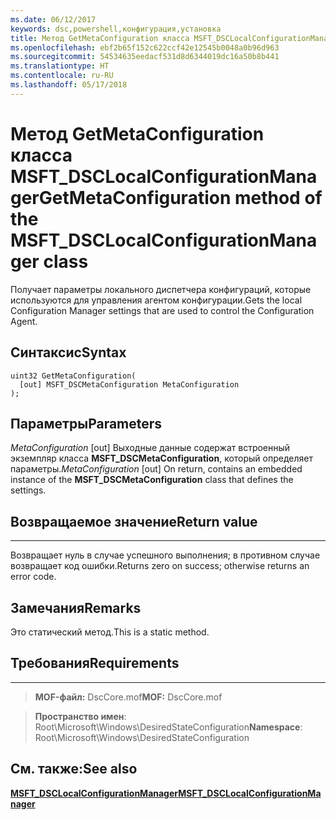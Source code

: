 ```yaml
---
ms.date: 06/12/2017
keywords: dsc,powershell,конфигурация,установка
title: Метод GetMetaConfiguration класса MSFT_DSCLocalConfigurationManager
ms.openlocfilehash: ebf2b65f152c622ccf42e12545b0048a0b96d963
ms.sourcegitcommit: 54534635eedacf531d8d6344019dc16a50b8b441
ms.translationtype: HT
ms.contentlocale: ru-RU
ms.lasthandoff: 05/17/2018
---
```

# <a name="getmetaconfiguration-method-of-the-msftdsclocalconfigurationmanager-class"></a><span data-ttu-id="2a8f7-103">Метод GetMetaConfiguration класса MSFT_DSCLocalConfigurationManager</span><span class="sxs-lookup"><span data-stu-id="2a8f7-103">GetMetaConfiguration method of the MSFT_DSCLocalConfigurationManager class</span></span>

<span data-ttu-id="2a8f7-104">Получает параметры локального диспетчера конфигураций, которые используются для управления агентом конфигурации.</span><span class="sxs-lookup"><span data-stu-id="2a8f7-104">Gets the local Configuration Manager settings that are used to control the Configuration Agent.</span></span>

<a name="syntax"></a><span data-ttu-id="2a8f7-105">Синтаксис</span><span class="sxs-lookup"><span data-stu-id="2a8f7-105">Syntax</span></span>
------

```mof
uint32 GetMetaConfiguration(
  [out] MSFT_DSCMetaConfiguration MetaConfiguration
);
```

<a name="parameters"></a><span data-ttu-id="2a8f7-106">Параметры</span><span class="sxs-lookup"><span data-stu-id="2a8f7-106">Parameters</span></span>
----------

<span data-ttu-id="2a8f7-107">*MetaConfiguration* \[out\] Выходные данные содержат встроенный экземпляр класса **MSFT_DSCMetaConfiguration**, который определяет параметры.</span><span class="sxs-lookup"><span data-stu-id="2a8f7-107">*MetaConfiguration* \[out\] On return, contains an embedded instance of the **MSFT_DSCMetaConfiguration** class that defines the settings.</span></span>

## <a name="return-value"></a><span data-ttu-id="2a8f7-108">Возвращаемое значение</span><span class="sxs-lookup"><span data-stu-id="2a8f7-108">Return value</span></span>
------------

<span data-ttu-id="2a8f7-109">Возвращает нуль в случае успешного выполнения; в противном случае возвращает код ошибки.</span><span class="sxs-lookup"><span data-stu-id="2a8f7-109">Returns zero on success; otherwise returns an error code.</span></span>

## <a name="remarks"></a><span data-ttu-id="2a8f7-110">Замечания</span><span class="sxs-lookup"><span data-stu-id="2a8f7-110">Remarks</span></span>

<span data-ttu-id="2a8f7-111">Это статический метод.</span><span class="sxs-lookup"><span data-stu-id="2a8f7-111">This is a static method.</span></span>

## <a name="requirements"></a><span data-ttu-id="2a8f7-112">Требования</span><span class="sxs-lookup"><span data-stu-id="2a8f7-112">Requirements</span></span>
------------
><span data-ttu-id="2a8f7-113">**MOF-файл:** DscCore.mof</span><span class="sxs-lookup"><span data-stu-id="2a8f7-113">**MOF:** DscCore.mof</span></span>

><span data-ttu-id="2a8f7-114">**Пространство имен**: Root\Microsoft\Windows\DesiredStateConfiguration</span><span class="sxs-lookup"><span data-stu-id="2a8f7-114">**Namespace**: Root\Microsoft\Windows\DesiredStateConfiguration</span></span>


## <a name="see-also"></a><span data-ttu-id="2a8f7-115">См. также:</span><span class="sxs-lookup"><span data-stu-id="2a8f7-115">See also</span></span>


[<span data-ttu-id="2a8f7-116">**MSFT_DSCLocalConfigurationManager**</span><span class="sxs-lookup"><span data-stu-id="2a8f7-116">**MSFT_DSCLocalConfigurationManager**</span></span>](msft-dsclocalconfigurationmanager.md)